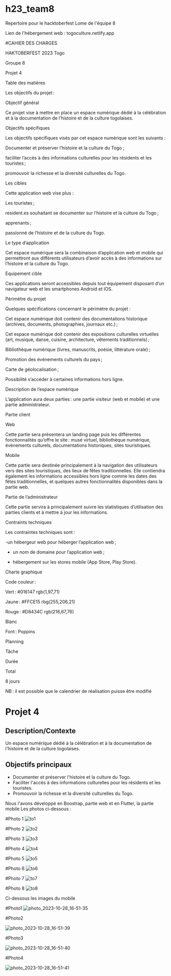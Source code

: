 # h23_team8
 Repertoire pour le hacktoberfest Lome de l'équipe 8

 Lien de l'hébergement web : togoculture.netlify.app

#CAHIER DES CHARGES


HAKTOBERFEST 2023 Togo 

Groupe 8  

Projet 4 

 
​​Table des matières 


 

Les objectifs du projet : 

 Objectif général 

Ce projet vise à mettre en place un espace numérique dédié à la célébration et à la documentation de l’histoire et de la culture togolaises.  

 Objectifs spécifiques 

Les objectifs spécifiques visés par cet espace numérique sont les suivants : 

Documenter et préserver l’histoire et la culture du Togo ; 

faciliter l’accès à des informations culturelles pour les résidents et les touristes ; 

promouvoir la richesse et la diversité culturelles du Togo. 

Les cibles 

Cette application web vise plus : 

Les touristes ; 

resident.es souhaitant se documenter sur l’histoire et la culture du Togo ; 

apprenants ; 

passionné de l’histoire et de la culture du Togo.  

Le type d’application 

Cet espace numérique sera la combinaison d’application web et mobile qui permettront aux différents utilisateurs d’avoir accès à des informations sur l’histoire et la culture du Togo. 

Equipement cible 

Ces applications seront accessibles depuis tout équipement disposant d’un navigateur web et les smartphones Android et IOS. 

Périmètre du projet 

Quelques spécifications concernant le périmètre du projet : 

Cet espace numérique doit contenir des documentations historique (archives, documents, photographies, journaux etc.) ;  

Cet espace numérique doit contenir des expositions culturelles virtuelles (art, musique, danse, cuisine, architecture, vêtements traditionnels) ; 

Bibliothèque numérique (livres, manuscrits, poésie, littérature orale) ; 

Promotion des événements culturels du pays ; 

Carte de géolocalisation ; 

Possibilité s’accéder à certaines informations hors ligne. 

Description de l’espace numérique 

L’application aura deux parties : une partie visiteur (web et mobile) et une partie administrateur. 

Partie client 

Web  

Cette partie sera présentera un landing page puis les différentes fonctionnalités qu’offre le site : musé virtuel, bibliothèque numérique, évènements culturels, documentations historiques, sites touristiques. 

Mobile 

Cette partie sera destinée principalement à la navigation des utilisateurs vers des sites touristiques, des lieux de fêtes traditionnelles. Elle contiendra également les informations accessibles hors ligne comme les dates des fêtes traditionnelles, et quelques autres fonctionnalités disponibles dans la partie web.    

 

Partie de l’administrateur 

Cette partie servira à principalement suivre les statistiques d’utilisation des parties clients et à mettre à jour les informations. 

Contraints techniques 

Les contraintes techniques sont : 

-un hébergeur web pour héberger l’application web ; 

- un nom de domaine pour l’application web ; 

- hébergement sur les stores mobile (App Store, Play Store). 

 

Charte graphique 

Code couleur :  

Vert : #016147 rgb(1,97,71) 

Jaune : #FFCE15 rbg(255,206,21) 

Rouge : #D8434C rgb(216,67,76) 

Blanc 

Font : Poppins 

Planning 

Tâche 

Durée 

 

 

Total 

8 jours 

NB : il est possible que le calendrier de réalisation puisse être modifié 

 

 

 

 



 
# Projet 4
## Description/Contexte 
Un espace numérique dédié à la célébration et à la documentation de l'histoire et de la culture togolaises.
## Objectifs principaux 
- Documenter et préserver l'histoire et la culture du Togo.
- Faciliter l'accès à des informations culturelles pour les résidents et les touristes.
- Promouvoir la richesse et la diversité culturelles du Togo.

Nous l'avons développé en Boostrap, partie web et en Flutter, la partie mobile
Les photos ci-dessous :

#Photo 1
![to1](https://github.com/tdevcommunity/h23_team8/assets/122926735/70150d88-5e15-4f7b-8d3e-c2c5e4b1dd32)

#Photo 2
![to2](https://github.com/tdevcommunity/h23_team8/assets/122926735/db608a60-1e28-4f32-aa93-2a293ef8dc14)

#Photo 3
![to3](https://github.com/tdevcommunity/h23_team8/assets/122926735/1c8f6edb-ccb6-4b70-9456-5c54363676de)

#Photo 4
![to4](https://github.com/tdevcommunity/h23_team8/assets/122926735/c2b881a8-1826-46ed-bb0f-7db95ca30af2)


#Photo 5
![to5](https://github.com/tdevcommunity/h23_team8/assets/122926735/c2e331e3-ee7d-4895-8436-c8a70227b2ed)

#Photo 6
![to6](https://github.com/tdevcommunity/h23_team8/assets/122926735/223a2858-1a88-46ad-bd9f-ce031019f878)

#Photo 7
![to7](https://github.com/tdevcommunity/h23_team8/assets/122926735/e0bacf61-2b04-4b15-81e2-bbc6b0c7033b)

#Photo 8
![to8](https://github.com/tdevcommunity/h23_team8/assets/122926735/4ebefb3f-5d9d-4fd8-8a18-8ff6f9c7abfa)

Ci-dessous les images du mobile

#Photo1
![photo_2023-10-28_16-51-35](https://github.com/tdevcommunity/h23_team8/assets/122926735/3c27fe7a-1ec8-40b7-86a3-aacc797f402b)


#Photo2

![photo_2023-10-28_16-51-39](https://github.com/tdevcommunity/h23_team8/assets/122926735/851e6a85-634b-4369-a598-81ccc3cb48d7)

#Photo3

![photo_2023-10-28_16-51-40](https://github.com/tdevcommunity/h23_team8/assets/122926735/963e7525-9d11-498a-9cfd-2a12228b924f)

#Photo4

![photo_2023-10-28_16-51-41](https://github.com/tdevcommunity/h23_team8/assets/122926735/f2a0cafe-7fd7-4f25-b9cd-ea65092cfc7c)
